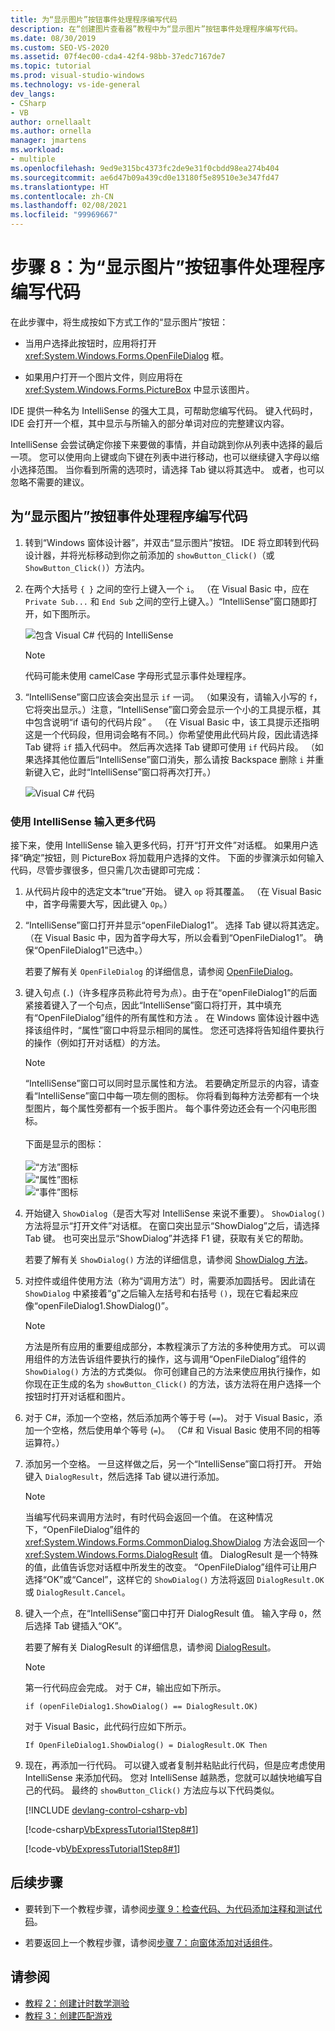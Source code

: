 ```yaml
---
title: 为“显示图片”按钮事件处理程序编写代码
description: 在“创建图片查看器”教程中为“显示图片”按钮事件处理程序编写代码。
ms.date: 08/30/2019
ms.custom: SEO-VS-2020
ms.assetid: 07f4ec00-cda4-42f4-98bb-37edc7167de7
ms.topic: tutorial
ms.prod: visual-studio-windows
ms.technology: vs-ide-general
dev_langs:
- CSharp
- VB
author: ornellaalt
ms.author: ornella
manager: jmartens
ms.workload:
- multiple
ms.openlocfilehash: 9ed9e315bc4373fc2de9e31f0cbdd98ea274b404
ms.sourcegitcommit: ae6d47b09a439cd0e13180f5e89510e3e347fd47
ms.translationtype: HT
ms.contentlocale: zh-CN
ms.lasthandoff: 02/08/2021
ms.locfileid: "99969667"
---
```

# <a name="step-8-write-code-for-the-show-a-picture-button-event-handler"></a>步骤 8：为“显示图片”按钮事件处理程序编写代码

在此步骤中，将生成按如下方式工作的“显示图片”按钮：

- 当用户选择此按钮时，应用将打开 <xref:System.Windows.Forms.OpenFileDialog> 框。

- 如果用户打开一个图片文件，则应用将在 <xref:System.Windows.Forms.PictureBox> 中显示该图片。

IDE 提供一种名为 IntelliSense 的强大工具，可帮助您编写代码。 键入代码时，IDE 会打开一个框，其中显示与所输入的部分单词对应的完整建议内容。

IntelliSense 会尝试确定你接下来要做的事情，并自动跳到你从列表中选择的最后一项。 您可以使用向上键或向下键在列表中进行移动，也可以继续键入字母以缩小选择范围。 当你看到所需的选项时，请选择 Tab 键以将其选中。 或者，也可以忽略不需要的建议。

## <a name="to-write-code-for-the-show-a-picture-button-event-handler"></a>为“显示图片”按钮事件处理程序编写代码

1. 转到“Windows 窗体设计器”，并双击“显示图片”按钮。 IDE 将立即转到代码设计器，并将光标移动到你之前添加的 `showButton_Click()`（或 `ShowButton_Click()`）方法内。

1. 在两个大括号 `{ }` 之间的空行上键入一个 `i`。 （在 Visual Basic 中，应在 `Private Sub...` 和 `End Sub` 之间的空行上键入。）“IntelliSense”窗口随即打开，如下图所示。

    ![包含 Visual C&#35; 代码的 IntelliSense](../ide/media/express_ifintellisense.png)

    > [!NOTE]
    > 代码可能未使用 camelCase 字母形式显示事件处理程序。

1. “IntelliSense”窗口应该会突出显示 `if` 一词。 （如果没有，请输入小写的 `f`，它将突出显示。）注意，“IntelliSense”窗口旁会显示一个小的工具提示框，其中包含说明“if 语句的代码片段” 。 （在 Visual Basic 中，该工具提示还指明这是一个代码段，但用词会略有不同。）你希望使用此代码片段，因此请选择 Tab 键将 `if` 插入代码中。 然后再次选择 Tab 键即可使用 `if` 代码片段。 （如果选择其他位置后“IntelliSense”窗口消失，那么请按 Backspace 删除 `i` 并重新键入它，此时“IntelliSense”窗口将再次打开。）

    ![Visual C&#35; 代码](../ide/media/express_highlighttrue.png)

### <a name="use-intellisense-to-enter-more-code"></a>使用 IntelliSense 输入更多代码

接下来，使用 IntelliSense 输入更多代码，打开“打开文件”对话框。 如果用户选择“确定”按钮，则 PictureBox 将加载用户选择的文件。 下面的步骤演示如何输入代码，尽管步骤很多，但只需几次击键即可完成：

 1. 从代码片段中的选定文本“true”开始。 键入 `op` 将其覆盖。 （在 Visual Basic 中，首字母需要大写，因此键入 `Op`。）

 1. “IntelliSense”窗口打开并显示“openFileDialog1”。 选择 Tab 键以将其选定。 （在 Visual Basic 中，因为首字母大写，所以会看到“OpenFileDialog1”。 确保“OpenFileDialog1”已选中。）

     若要了解有关 `OpenFileDialog` 的详细信息，请参阅 [OpenFileDialog](<xref:System.Windows.Forms.OpenFileDialog>)。

 1. 键入句点 (`.`)（许多程序员称此符号为点）。由于在“openFileDialog1”的后面紧接着键入了一个句点，因此“IntelliSense”窗口将打开，其中填充有“OpenFileDialog”组件的所有属性和方法  。 在 Windows 窗体设计器中选择该组件时，“属性”窗口中将显示相同的属性。 您还可选择将告知组件要执行的操作（例如打开对话框）的方法。

    > [!NOTE]
    > “IntelliSense”窗口可以同时显示属性和方法。 若要确定所显示的内容，请查看“IntelliSense”窗口中每一项左侧的图标。 你将看到每种方法旁都有一个块型图片，每个属性旁都有一个扳手图片。 每个事件旁边还会有一个闪电形图标。 <br><br>下面是显示的图标：<br><br>![“方法”图标](../ide/media/express_iconmethod.png)<br>![“属性”图标](../ide/media/express_iconproperty.png)<br>![“事件”图标](../ide/media/express_iconevent.png)

 1. 开始键入 `ShowDialog`（是否大写对 IntelliSense 来说不重要）。 `ShowDialog()` 方法将显示“打开文件”对话框。 在窗口突出显示“ShowDialog”之后，请选择 Tab 键。 也可突出显示“ShowDialog”并选择 F1 键，获取有关它的帮助。

    若要了解有关 `ShowDialog()` 方法的详细信息，请参阅 [ShowDialog 方法](<xref:System.Windows.Forms.Form.ShowDialog%2A>)。

 1. 对控件或组件使用方法（称为“调用方法”）时，需要添加圆括号。 因此请在 `ShowDialog` 中紧接着“g”之后输入左括号和右括号 `()`，现在它看起来应像“openFileDialog1.ShowDialog()”。

    > [!NOTE]
    > 方法是所有应用的重要组成部分，本教程演示了方法的多种使用方式。 可以调用组件的方法告诉组件要执行的操作，这与调用“OpenFileDialog”组件的 `ShowDialog()` 方法的方式类似。 你可创建自己的方法来使应用执行操作，如你现在正生成的名为 `showButton_Click()` 的方法，该方法将在用户选择一个按钮时打开对话框和图片。

 1. 对于 C#，添加一个空格，然后添加两个等于号 (`==`)。 对于 Visual Basic，添加一个空格，然后使用单个等号 (`=`)。 （C# 和 Visual Basic 使用不同的相等运算符。）

 1. 添加另一个空格。 一旦这样做之后，另一个“IntelliSense”窗口将打开。 开始键入 `DialogResult`，然后选择 Tab 键以进行添加。

    > [!NOTE]
    > 当编写代码来调用方法时，有时代码会返回一个值。 在这种情况下，“OpenFileDialog”组件的 <xref:System.Windows.Forms.CommonDialog.ShowDialog> 方法会返回一个 <xref:System.Windows.Forms.DialogResult> 值。 DialogResult 是一个特殊的值，此值告诉您对话框中所发生的改变。 “OpenFileDialog”组件可让用户选择“OK”或“Cancel”，这样它的 `ShowDialog()` 方法将返回 `DialogResult.OK` 或 `DialogResult.Cancel`。

 1. 键入一个点，在“IntelliSense”窗口中打开 DialogResult 值。 输入字母 `O`，然后选择 Tab 键插入“OK”。

    若要了解有关 DialogResult 的详细信息，请参阅 [DialogResult](<xref:System.Windows.Forms.DialogResult>)。

    > [!NOTE]
    > 第一行代码应会完成。 对于 C#，输出应如下所示。
    >
    >  `if (openFileDialog1.ShowDialog() == DialogResult.OK)`
    >
    >  对于 Visual Basic，此代码行应如下所示。
    >
    >  `If OpenFileDialog1.ShowDialog() = DialogResult.OK Then`

 1. 现在，再添加一行代码。 可以键入或者复制并粘贴此行代码，但是应考虑使用 IntelliSense 来添加代码。 您对 IntelliSense 越熟悉，您就可以越快地编写自己的代码。 最终的 `showButton_Click()` 方法应与以下代码类似。

    [!INCLUDE [devlang-control-csharp-vb](./includes/devlang-control-csharp-vb.md)]

    [!code-csharp[VbExpressTutorial1Step8#1](../ide/codesnippet/CSharp/step-8-write-code-for-the-show-a-picture-button-event-handler_1.cs)]

    [!code-vb[VbExpressTutorial1Step8#1](../ide/codesnippet/VisualBasic/step-8-write-code-for-the-show-a-picture-button-event-handler_1.vb)]

## <a name="next-steps"></a>后续步骤

* 要转到下一个教程步骤，请参阅[步骤 9：检查代码、为代码添加注释和测试代码](../ide/step-9-review-comment-and-test-your-code.md)。

* 若要返回上一个教程步骤，请参阅[步骤 7：向窗体添加对话组件](../ide/step-7-add-dialog-components-to-your-form.md)。

## <a name="see-also"></a>请参阅

* [教程 2：创建计时数学测验](tutorial-2-create-a-timed-math-quiz.md)
* [教程 3：创建匹配游戏](tutorial-3-create-a-matching-game.md)
